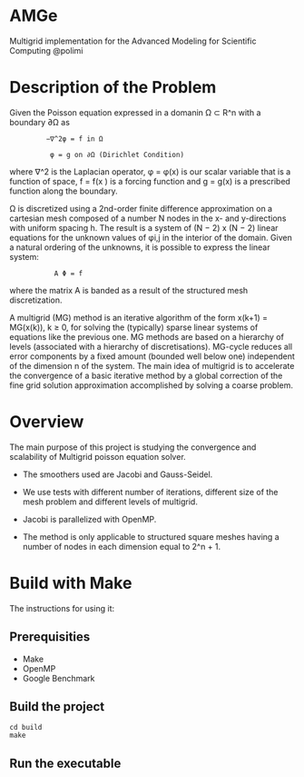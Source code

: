 # AMGe
Multigrid implementation for the Advanced Modeling for Scientific Computing @polimi

# Description of the Problem
Given the Poisson equation expressed in a domanin  Ω ⊂ R^n with a boundary ∂Ω as

             −∇^2φ = f in Ω

              φ = g on ∂Ω (Dirichlet Condition)

where ∇^2 is the Laplacian operator, φ = φ(x) is our scalar variable that is a function of space, f = f(x ) is
a forcing function and g = g(x) is a prescribed function along the boundary.

Ω is discretized using a 2nd-order finite difference approximation on a cartesian mesh composed of a number N nodes in the x- and y-directions with uniform spacing h. The result is a system of (N − 2) x (N − 2) linear equations for the unknown values of φi,j in the interior of the domain. Given a natural ordering of the unknowns, it is possible to express the linear system:

               A Φ = f
where the matrix A is banded as a result of the structured mesh discretization.

A multigrid (MG) method is an iterative algorithm of the form x(k+1) = MG(x(k)), k ≥ 0, for solving the (typically) sparse linear systems of equations like the previous one.
MG methods are based on a hierarchy of levels (associated with a hierarchy of discretisations).
MG-cycle reduces all error components by a fixed amount (bounded well below
one) independent of the dimension n of the system.
The main idea of multigrid is to accelerate the convergence of a basic iterative
method by a global correction of the fine grid solution approximation
accomplished by solving a coarse problem.




# Overview
The main purpose of this project is studying the convergence and scalability of Multigrid poisson equation solver. 


* The smoothers used are Jacobi and Gauss-Seidel. 

* We use tests with different number of iterations, different size of the mesh problem and different levels of multigrid.

* Jacobi is parallelized with OpenMP.

* The method is only applicable to structured square meshes having a number of nodes in each dimension equal to 2^n + 1.

# Build with Make
The instructions for using it:

## Prerequisities
* Make
* OpenMP
* Google Benchmark

## Build the project
```
cd build
make
```
## Run the executable
```

```


